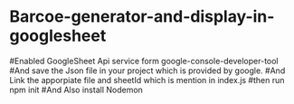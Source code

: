 # Barcoe-generator-and-display-in-googlesheet
#Enabled GoogleSheet Api service form google-console-developer-tool
#And save the Json file in your project which is provided by google.
#And Link the apporpiate file and sheetId which is mention in index.js
#then run npm init 
#And Also install Nodemon
